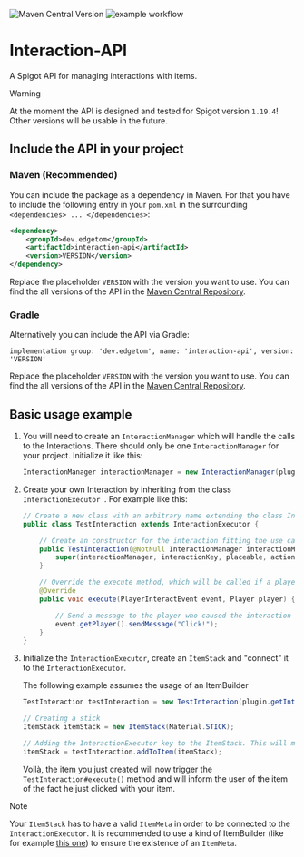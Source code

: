 ![Maven Central Version](https://img.shields.io/maven-central/v/dev.edgetom/interaction-api?style=flat&logo=sonatype&color=%2300bf33&link=%3Curl%3Ehttps%3A%2F%2Fcentral.sonatype.com%2Fartifact%2Fdev.edgetom%2Finteraction-api%3C%2Furl%3E)
![example workflow](https://github.com/tgross03/Interaction-API/actions/workflows/maven.yml/badge.svg?event=push)

# Interaction-API

A Spigot API for managing interactions with items.

> [!WARNING]  
> At the moment the API is designed and tested for Spigot version `1.19.4`!
> Other versions will be usable in the future.

## Include the API in your project

### Maven (Recommended)

You can include the package as a dependency in Maven.
For that you have to include the following entry in your `pom.xml` in the surrounding
`<dependencies> ... </dependencies>`:

```xml
<dependency>
    <groupId>dev.edgetom</groupId>
    <artifactId>interaction-api</artifactId>
    <version>VERSION</version>
</dependency>
```
Replace the placeholder `VERSION` with the version you want to use. You can find the all versions of
the API in the [Maven Central Repository](https://central.sonatype.com/artifact/dev.edgetom/interaction-api).

### Gradle

Alternatively you can include the API via Gradle:

```Gradle
implementation group: 'dev.edgetom', name: 'interaction-api', version: 'VERSION'
```

Replace the placeholder `VERSION` with the version you want to use. You can find the all versions of
the API in the [Maven Central Repository](https://central.sonatype.com/artifact/dev.edgetom/interaction-api).

## Basic usage example

1. You will need to create an `InteractionManager` which will handle the calls to the Interactions.
   There should only be one `InteractionManager` for your project.
   Initialize it like this:
   
   ```java
   InteractionManager interactionManager = new InteractionManager(plugin);
   ```

2. Create your own Interaction by inheriting from the class `InteractionExecutor `.
   For example like this:

   ```java
   // Create a new class with an arbitrary name extending the class InteractionExecutor
   public class TestInteraction extends InteractionExecutor {

       // Create an constructor for the interaction fitting the use case
       public TestInteraction(@NotNull InteractionManager interactionManager, String interactionKey, boolean placeable, ActionClass actionClass) {
           super(interactionManager, interactionKey, placeable, actionClass);
       }

       // Override the execute method, which will be called if a player interacts with an item referencing this interaction
       @Override
       public void execute(PlayerInteractEvent event, Player player) {
   
           // Send a message to the player who caused the interaction
           event.getPlayer().sendMessage("Click!");
       }
   }
   ```

3. Initialize the `InteractionExecutor`, create an `ItemStack` and "connect" it to the `InteractionExecutor`.

    The following example assumes the usage of an ItemBuilder

    ```java
    TestInteraction testInteraction = new TestInteraction(plugin.getInteractionManager(), "test_interaction", false, ActionClass.RIGHT_CLICK);
    
    // Creating a stick
    ItemStack itemStack = new ItemStack(Material.STICK);
    
    // Adding the InteractionExecutor key to the ItemStack. This will make sure that the ItemStack is being assigned to the executor if someone interacts with it
    itemStack = testInteraction.addToItem(itemStack);
    
    ```

    Voilà, the item you just created will now trigger the `TestInteraction#execute()` method and will inform the user of the item of the fact he just clicked with your item.

> [!NOTE]  
> Your `ItemStack` has to have a valid `ItemMeta` in order to be connected to the `InteractionExecutor`.
> It is recommended to use a kind of ItemBuilder (like for example [this one](https://github.com/Acquized/ItemBuilder)) to ensure the
> existence of an `ItemMeta`.
